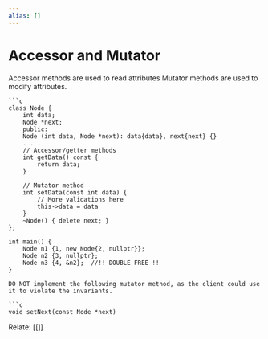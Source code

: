 ```yaml
---
alias: []
---
```

# Accessor and Mutator
Accessor methods are used to read attributes
Mutator methods are used to modify attributes.
```ad-example
```c
class Node {  
    int data;  
    Node *next;  
	public: 
    Node (int data, Node *next): data{data}, next{next} {}  
    . . .  
	// Accessor/getter methods
	int getData() const {
		return data;
	}
	
	// Mutator method
	int setData(const int data) {
		// More validations here
		this->data = data
	}
    ~Node() { delete next; }
};  
  
int main() {  
    Node n1 {1, new Node{2, nullptr}};  
    Node n2 {3, nullptr};  
    Node n3 {4, &n2};  //!! DOUBLE FREE !!
}

```

```ad-warning
DO NOT implement the following mutator method, as the client could use it to violate the invariants.

```c
void setNext(const Node *next) 
```


Relate: [[]]